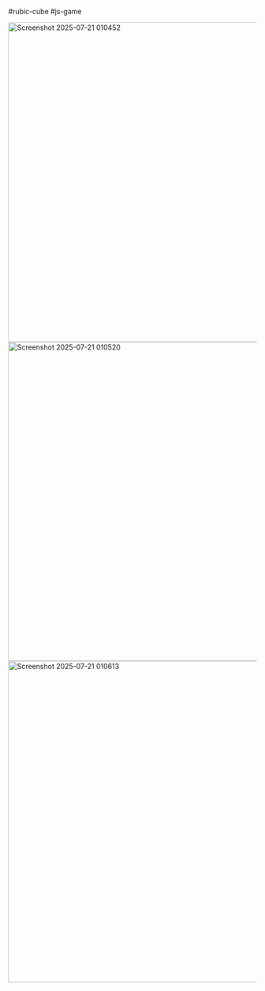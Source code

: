 #rubic-cube
#js-game


<img width="1349" height="648" alt="Screenshot 2025-07-21 010452" src="https://github.com/user-attachments/assets/536091dd-45bd-47f0-b0a6-a0aced485ecf" />

<img width="1351" height="647" alt="Screenshot 2025-07-21 010520" src="https://github.com/user-attachments/assets/e52c93f7-6bf6-49c9-b70e-394afe8b8e13" />

<img width="1350" height="652" alt="Screenshot 2025-07-21 010613" src="https://github.com/user-attachments/assets/25204f77-e505-4277-b92a-5aace48905e7" />


